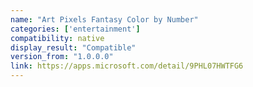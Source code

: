 ```yaml
---
name: "Art Pixels Fantasy Color by Number"
categories: ['entertainment']
compatibility: native
display_result: "Compatible"
version_from: "1.0.0.0"
link: https://apps.microsoft.com/detail/9PHL07HWTFG6
---
```

